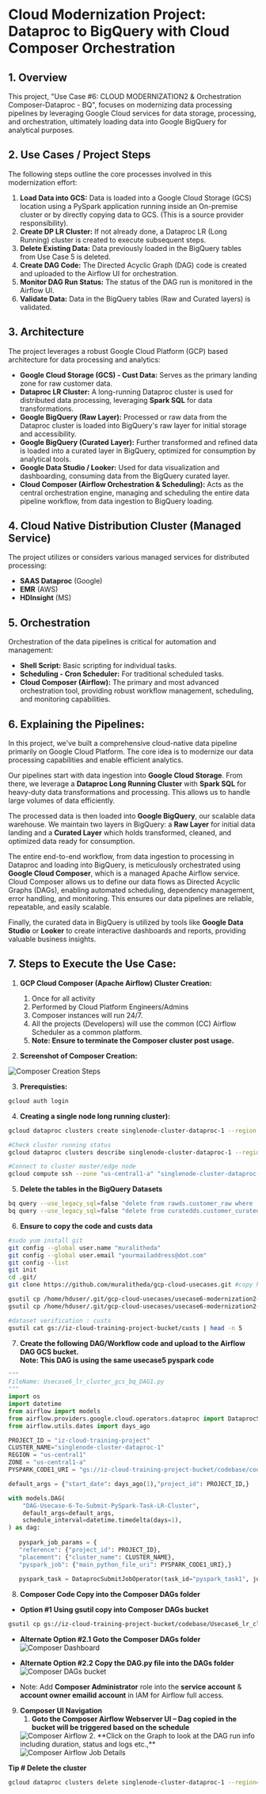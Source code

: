 # Cloud Modernization Project: Dataproc to BigQuery with Cloud Composer Orchestration

## 1. Overview

This project, "Use Case #6: CLOUD MODERNIZATION2 & Orchestration Composer-Dataproc - BQ", focuses on modernizing data processing pipelines by leveraging Google Cloud services for data storage, processing, and orchestration, ultimately loading data into Google BigQuery for analytical purposes.

## 2. Use Cases / Project Steps

The following steps outline the core processes involved in this modernization effort:

1.  **Load Data into GCS:** Data is loaded into a Google Cloud Storage (GCS) location using a PySpark application running inside an On-premise cluster or by directly copying data to GCS. (This is a source provider responsibility).
2.  **Create DP LR Cluster:** If not already done, a Dataproc LR (Long Running) cluster is created to execute subsequent steps.
3.  **Delete Existing Data:** Data previously loaded in the BigQuery tables from Use Case 5 is deleted.
4.  **Create DAG Code:** The Directed Acyclic Graph (DAG) code is created and uploaded to the Airflow UI for orchestration.
5.  **Monitor DAG Run Status:** The status of the DAG run is monitored in the Airflow UI.
6.  **Validate Data:** Data in the BigQuery tables (Raw and Curated layers) is validated.

## 3. Architecture

The project leverages a robust Google Cloud Platform (GCP) based architecture for data processing and analytics:

* **Google Cloud Storage (GCS) - Cust Data:** Serves as the primary landing zone for raw customer data.
* **Dataproc LR Cluster:** A long-running Dataproc cluster is used for distributed data processing, leveraging **Spark SQL** for data transformations.
* **Google BigQuery (Raw Layer):** Processed or raw data from the Dataproc cluster is loaded into BigQuery's raw layer for initial storage and accessibility.
* **Google BigQuery (Curated Layer):** Further transformed and refined data is loaded into a curated layer in BigQuery, optimized for consumption by analytical tools.
* **Google Data Studio / Looker:** Used for data visualization and dashboarding, consuming data from the BigQuery curated layer.
* **Cloud Composer (Airflow Orchestration & Scheduling):** Acts as the central orchestration engine, managing and scheduling the entire data pipeline workflow, from data ingestion to BigQuery loading.

## 4. Cloud Native Distribution Cluster (Managed Service)

The project utilizes or considers various managed services for distributed processing:

* **SAAS Dataproc** (Google)
* **EMR** (AWS)
* **HDInsight** (MS)

## 5. Orchestration

Orchestration of the data pipelines is critical for automation and management:

* **Shell Script:** Basic scripting for individual tasks.
* **Scheduling - Cron Scheduler:** For traditional scheduled tasks.
* **Cloud Composer (Airflow):** The primary and most advanced orchestration tool, providing robust workflow management, scheduling, and monitoring capabilities.

## 6. Explaining the Pipelines:

In this project, we've built a comprehensive cloud-native data pipeline primarily on Google Cloud Platform. The core idea is to modernize our data processing capabilities and enable efficient analytics.

Our pipelines start with data ingestion into **Google Cloud Storage**. From there, we leverage a **Dataproc Long Running Cluster** with **Spark SQL** for heavy-duty data transformations and processing. This allows us to handle large volumes of data efficiently.

The processed data is then loaded into **Google BigQuery**, our scalable data warehouse. We maintain two layers in BigQuery: a **Raw Layer** for initial data landing and a **Curated Layer** which holds transformed, cleaned, and optimized data ready for consumption.

The entire end-to-end workflow, from data ingestion to processing in Dataproc and loading into BigQuery, is meticulously orchestrated using **Google Cloud Composer**, which is a managed Apache Airflow service. Cloud Composer allows us to define our data flows as Directed Acyclic Graphs (DAGs), enabling automated scheduling, dependency management, error handling, and monitoring. This ensures our data pipelines are reliable, repeatable, and easily scalable.

Finally, the curated data in BigQuery is utilized by tools like **Google Data Studio** or **Looker** to create interactive dashboards and reports, providing valuable business insights.

## 7. Steps to Execute the Use Case:

1. **GCP Cloud Composer (Apache Airflow) Cluster Creation:**
   1. Once for all activity
   2. Performed by Cloud Platform Engineers/Admins
   3. Composer instances will run 24/7.
   4. All the projects (Developers) will use the common (CC) Airflow Scheduler as a common platform.
   5. **Note: Ensure to terminate the Composer cluster post usage.**
   
2. **Screenshot of Composer Creation:**
<img src="images/composer_creation_steps.png" alt="Composer Creation Steps">

3. **Prerequisties:**

```bash
gcloud auth login
```

4. **Creating a single node long running cluster):**

```bash
gcloud dataproc clusters create singlenode-cluster-dataproc-1 --region us-central1 --zone us-central1-a --enable-component-gateway --single-node --master-machine-type e2-standard-2 --master-boot-disk-size 100 --image-version 2.1-rocky8 --project iz-cloud-training-project --max-idle 7200s
```
```bash
#Check cluster running status
gcloud dataproc clusters describe singlenode-cluster-dataproc-1 --region=us-central1
```
```bash
#Connect to cluster master/edge node
gcloud compute ssh --zone "us-central1-a" "singlenode-cluster-dataproc-1-m" --project "iz-cloud-training-project"
```

5. **Delete the tables in the BigQuery Datasets**
```bash
bq query --use_legacy_sql=false "delete from rawds.customer_raw where  1=1;"
bq query --use_legacy_sql=false "delete from curatedds.customer_curated where 1=1;"
```

6. **Ensure to copy the code and custs data**
```bash
#sudo yum install git  
git config --global user.name "muralitheda"  
git config --global user.email "yourmailaddress@dot.com"  
git config --list  
git init  
cd .git/  
git clone https://github.com/muralitheda/gcp-cloud-usecases.git #copy his repo url from github  

gsutil cp /home/hduser/.git/gcp-cloud-usecases/usecase6-modernization2-gcp-dataproc-bigquery-orchestrationcomposer/Usecase6_lr_cluster_gcs_bq_DAG1.py gs://iz-cloud-training-project-bucket/codebase/
gsutil cp /home/hduser/.git/gcp-cloud-usecases/usecase6-modernization2-gcp-dataproc-bigquery-orchestrationcomposer/code_Usecase6_step1_gcs_bq.py gs://iz-cloud-training-project-bucket/codebase/

#dataset verification : custs
gsutil cat gs://iz-cloud-training-project-bucket/custs | head -n 5

```

7. **Create the following DAG/Workflow code and upload to the Airflow DAG GCS bucket.**  
**Note: This DAG is using the same usecase5 pyspark code**
```python
"""
FileName: Usecase6_lr_cluster_gcs_bq_DAG1.py
"""
import os
import datetime
from airflow import models
from airflow.providers.google.cloud.operators.dataproc import DataprocSubmitJobOperator
from airflow.utils.dates import days_ago

PROJECT_ID = "iz-cloud-training-project"
CLUSTER_NAME="singlenode-cluster-dataproc-1"
REGION = "us-central1"
ZONE = "us-central1-a"
PYSPARK_CODE1_URI = "gs://iz-cloud-training-project-bucket/codebase/code_Usecase6_step1_gcs_bq.py"#this code is kept in your bucket location

default_args = {"start_date": days_ago(1),"project_id": PROJECT_ID,}

with models.DAG(
    "DAG-Usecase-6-To-Submit-PySpark-Task-LR-Cluster",
    default_args=default_args,
    schedule_interval=datetime.timedelta(days=1),  
) as dag:
   
   pyspark_job_params = {
   "reference": {"project_id": PROJECT_ID},
   "placement": {"cluster_name": CLUSTER_NAME},
   "pyspark_job": {"main_python_file_uri": PYSPARK_CODE1_URI},}
   
   pyspark_task = DataprocSubmitJobOperator(task_id="pyspark_task1", job=pyspark_job_params, region=REGION, project_id=PROJECT_ID)
```

8. **Composer Code Copy into the Composer DAGs folder**

* **Option #1 Using gsutil copy into Composer DAGs bucket**  
```bash
gsutil cp gs://iz-cloud-training-project-bucket/codebase/Usecase6_lr_cluster_gcs_bq_DAG1.py gs://us-central1-composer1-d8313ede-bucket/dags/
```

* **Alternate Option #2.1 Goto the Composer DAGs folder** 
   <img src="images/composer_dashboard.png" alt="Composer Dashboard">

* **Alternate Option #2.2 Copy the DAG.py file into the DAGs folder** 
   <img src="images/composer_DAGs_bucket.png" alt="Composer DAGs bucket">

* Note: Add **Composer Administrator** role into the **service account** & **account owner emailid account** in IAM for Airflow full access.


9. **Composer UI Navigation**
   1. **Goto the Composer Airflow Webserver UI – Dag copied in the bucket will be triggered based on the schedule**
   <img src="images/airflow_dashboard.png" alt="Composer Airflow">
   2. **Click on the Graph to look at the DAG run info including duration, status and logs etc.,**
   <img src="images/Airflow-DAG-Run-Details.png" alt="Composer Airflow Job Details">

**Tip # Delete the cluster** 
```bash
gcloud dataproc clusters delete singlenode-cluster-dataproc-1 --region=us-central1
```